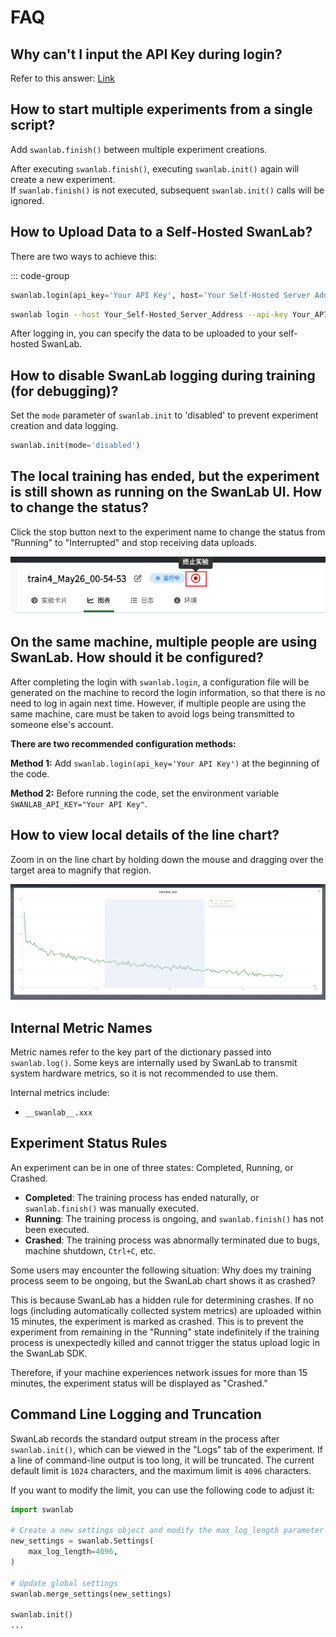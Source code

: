 # FAQ

## Why can't I input the API Key during login?

Refer to this answer: [Link](https://www.zhihu.com/question/720308649/answer/25076837539)

## How to start multiple experiments from a single script?

Add `swanlab.finish()` between multiple experiment creations.

After executing `swanlab.finish()`, executing `swanlab.init()` again will create a new experiment.  
If `swanlab.finish()` is not executed, subsequent `swanlab.init()` calls will be ignored.

## How to Upload Data to a Self-Hosted SwanLab?

There are two ways to achieve this:

::: code-group

```python [Method 1]
swanlab.login(api_key='Your API Key', host='Your Self-Hosted Server Address')
```

```bash [Method 2]
swanlab login --host Your_Self-Hosted_Server_Address --api-key Your_API_Key
```

After logging in, you can specify the data to be uploaded to your self-hosted SwanLab.

## How to disable SwanLab logging during training (for debugging)?

Set the `mode` parameter of `swanlab.init` to 'disabled' to prevent experiment creation and data logging.

```python
swanlab.init(mode='disabled')
```

## The local training has ended, but the experiment is still shown as running on the SwanLab UI. How to change the status?

Click the stop button next to the experiment name to change the status from "Running" to "Interrupted" and stop receiving data uploads.

![stop](/assets/stop.png)

## On the same machine, multiple people are using SwanLab. How should it be configured?

After completing the login with `swanlab.login`, a configuration file will be generated on the machine to record the login information, so that there is no need to log in again next time. However, if multiple people are using the same machine, care must be taken to avoid logs being transmitted to someone else's account.

**There are two recommended configuration methods:**

**Method 1:** Add `swanlab.login(api_key='Your API Key')` at the beginning of the code.

**Method 2:** Before running the code, set the environment variable `SWANLAB_API_KEY="Your API Key"`.

## How to view local details of the line chart?

Zoom in on the line chart by holding down the mouse and dragging over the target area to magnify that region.

![details](/assets/faq-chart-details.png)


## Internal Metric Names

Metric names refer to the key part of the dictionary passed into `swanlab.log()`. Some keys are internally used by SwanLab to transmit system hardware metrics, so it is not recommended to use them.

Internal metrics include:

- `__swanlab__.xxx`

## Experiment Status Rules

An experiment can be in one of three states: Completed, Running, or Crashed.

- **Completed**: The training process has ended naturally, or `swanlab.finish()` was manually executed.  
- **Running**: The training process is ongoing, and `swanlab.finish()` has not been executed.  
- **Crashed**: The training process was abnormally terminated due to bugs, machine shutdown, `Ctrl+C`, etc.  

Some users may encounter the following situation: Why does my training process seem to be ongoing, but the SwanLab chart shows it as crashed?  

This is because SwanLab has a hidden rule for determining crashes. If no logs (including automatically collected system metrics) are uploaded within 15 minutes, the experiment is marked as crashed. This is to prevent the experiment from remaining in the "Running" state indefinitely if the training process is unexpectedly killed and cannot trigger the status upload logic in the SwanLab SDK.  

Therefore, if your machine experiences network issues for more than 15 minutes, the experiment status will be displayed as "Crashed."

## Command Line Logging and Truncation  

SwanLab records the standard output stream in the process after `swanlab.init()`, which can be viewed in the "Logs" tab of the experiment. If a line of command-line output is too long, it will be truncated. The current default limit is `1024` characters, and the maximum limit is `4096` characters.  

If you want to modify the limit, you can use the following code to adjust it:  

```python  
import swanlab  

# Create a new settings object and modify the max_log_length parameter  
new_settings = swanlab.Settings(  
    max_log_length=4096,  
)  

# Update global settings  
swanlab.merge_settings(new_settings)  

swanlab.init()  
...  
```